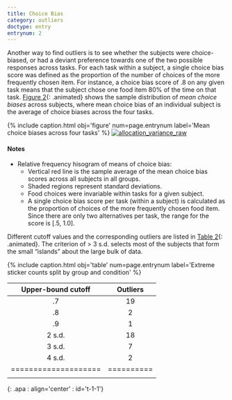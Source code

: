 ```yaml
---
title: Choice Bias
category: outliers
doctype: entry
entrynum: 2
---
```


Another way to find outliers is to see whether the subjects were choice-biased, or had a deviant preference towards one of the two possible responses across tasks. For each task within a subject, a single choice bias score was defined as the proportion of the number of choices of the more frequently chosen item. For instance, a choice bias score of .8 on any given task means that the subject chose one food item 80% of the time on that task. [Figure 2](#f-2){: .animated} shows the sample distribution of *mean choice biases* across subjects, where mean choice bias of an individual subject is the average of choice biases across the four tasks.

{% include caption.html 
    obj='figure' 
    num=page.entrynum 
    label='Mean choice biases across four tasks' %}
[![allocation_variance_raw]({{site.baseurl}}/img_compressed/average_choice_bias_across_tasks_raw.svg)]({{site.baseurl}}/img/average_choice_bias_across_tasks_raw.svg)

#### Notes
- Relative frequency hisogram of means of choice bias:
    - Vertical red line is the sample average of the mean choice bias scores across all subjects in all groups.
    - Shaded regions represent standard deviations.
    - Food choices were invariable within tasks for a given subject.
    - A single choice bias score per task (within a subject) is calculated as  the proportion of choices of the  more frequently chosen food item. Since there are only two alternatives per task, the range for the score is [.5, 1.0].
    
Different cutoff values and the corresponding outliers are listed in [Table 2](#t-2){: .animated}. The criterion of > 3 s.d. selects most of the subjects that form the small “islands” about the large bulk of data.

{% include caption.html 
    obj='table'
    num=page.entrynum 
    label='Extreme sticker counts split by group and condition' %}
    
| Upper-bound cutoff | Outliers |
|:------------------:|:--------:|
|         .7         |    19    |
|         .8         |     2    |
|         .9         |     1    |
|       2 s.d.       |    18    |
|       3 s.d.       |     7    |
|       4 s.d.       |     2    |
|====================|==========|
|                    |          |
{: .apa : align='center' : id='t-1-1'}
